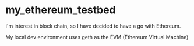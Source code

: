 # my_ethereum_testbed

I'm interest in block chain, so I have decided to have a go with Ethereum.

My local dev environment uses geth as the EVM (Ethereum Virtual Machine)
